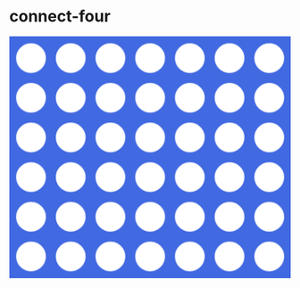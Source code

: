 # connect-four


![connect-four-grid](https://github.com/lukeg90/connect-four/blob/master/screenshot.png)
